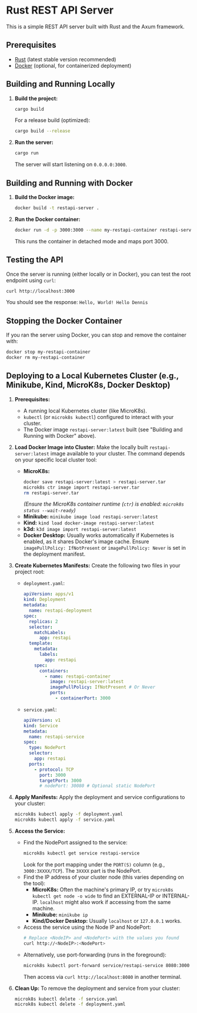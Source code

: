 # Rust REST API Server

This is a simple REST API server built with Rust and the Axum framework.

## Prerequisites

*   [Rust](https://www.rust-lang.org/tools/install) (latest stable version recommended)
*   [Docker](https://docs.docker.com/get-docker/) (optional, for containerized deployment)

## Building and Running Locally

1.  **Build the project:**
    ```bash
    cargo build
    ```
    For a release build (optimized):
    ```bash
    cargo build --release
    ```

2.  **Run the server:**
    ```bash
    cargo run
    ```
    The server will start listening on `0.0.0.0:3000`.

## Building and Running with Docker

1.  **Build the Docker image:**
    ```bash
    docker build -t restapi-server .
    ```

2.  **Run the Docker container:**
    ```bash
    docker run -d -p 3000:3000 --name my-restapi-container restapi-server
    ```
    This runs the container in detached mode and maps port 3000.

## Testing the API

Once the server is running (either locally or in Docker), you can test the root endpoint using `curl`:

```bash
curl http://localhost:3000
```

You should see the response: `Hello, World! Hello Dennis`

## Stopping the Docker Container

If you ran the server using Docker, you can stop and remove the container with:

```bash
docker stop my-restapi-container
docker rm my-restapi-container
```

## Deploying to a Local Kubernetes Cluster (e.g., Minikube, Kind, MicroK8s, Docker Desktop)

1.  **Prerequisites:**
    *   A running local Kubernetes cluster (like MicroK8s).
    *   `kubectl` (or `microk8s kubectl`) configured to interact with your cluster.
    *   The Docker image `restapi-server:latest` built (see "Building and Running with Docker" above).

2.  **Load Docker Image into Cluster:**
    Make the locally built `restapi-server:latest` image available to your cluster. The command depends on your specific local cluster tool:
    *   **MicroK8s:**
        ```bash
        docker save restapi-server:latest > restapi-server.tar
        microk8s ctr image import restapi-server.tar
        rm restapi-server.tar 
        ```
        *(Ensure the MicroK8s container runtime (`ctr`) is enabled: `microk8s status --wait-ready`)*
    *   **Minikube:** `minikube image load restapi-server:latest`
    *   **Kind:** `kind load docker-image restapi-server:latest`
    *   **k3d:** `k3d image import restapi-server:latest`
    *   **Docker Desktop:** Usually works automatically if Kubernetes is enabled, as it shares Docker's image cache. Ensure `imagePullPolicy: IfNotPresent` or `imagePullPolicy: Never` is set in the deployment manifest.

3.  **Create Kubernetes Manifests:**
    Create the following two files in your project root:

    *   `deployment.yaml`:
        ```yaml
        apiVersion: apps/v1
        kind: Deployment
        metadata:
          name: restapi-deployment
        spec:
          replicas: 2
          selector:
            matchLabels:
              app: restapi
          template:
            metadata:
              labels:
                app: restapi
            spec:
              containers:
                - name: restapi-container
                  image: restapi-server:latest
                  imagePullPolicy: IfNotPresent # Or Never
                  ports:
                    - containerPort: 3000
        ```

    *   `service.yaml`:
        ```yaml
        apiVersion: v1
        kind: Service
        metadata:
          name: restapi-service
        spec:
          type: NodePort
          selector:
            app: restapi
          ports:
            - protocol: TCP
              port: 3000
              targetPort: 3000
              # nodePort: 30080 # Optional static NodePort
        ```

4.  **Apply Manifests:**
    Apply the deployment and service configurations to your cluster:
    ```bash
    microk8s kubectl apply -f deployment.yaml
    microk8s kubectl apply -f service.yaml
    ```

5.  **Access the Service:**
    *   Find the NodePort assigned to the service:
        ```bash
        microk8s kubectl get service restapi-service
        ```
        Look for the port mapping under the `PORT(S)` column (e.g., `3000:3XXXX/TCP`). The `3XXXX` part is the NodePort.
    *   Find the IP address of your cluster node (this varies depending on the tool):
        *   **MicroK8s:** Often the machine's primary IP, or try `microk8s kubectl get node -o wide` to find an EXTERNAL-IP or INTERNAL-IP. `localhost` might also work if accessing from the same machine.
        *   **Minikube:** `minikube ip`
        *   **Kind/Docker Desktop:** Usually `localhost` or `127.0.0.1` works.
    *   Access the service using the Node IP and NodePort:
        ```bash
        # Replace <NodeIP> and <NodePort> with the values you found
        curl http://<NodeIP>:<NodePort>
        ```
    *   Alternatively, use port-forwarding (runs in the foreground):
        ```bash
        microk8s kubectl port-forward service/restapi-service 8080:3000
        ```
        Then access via `curl http://localhost:8080` in another terminal.

6.  **Clean Up:**
    To remove the deployment and service from your cluster:
    ```bash
    microk8s kubectl delete -f service.yaml
    microk8s kubectl delete -f deployment.yaml
    ```
